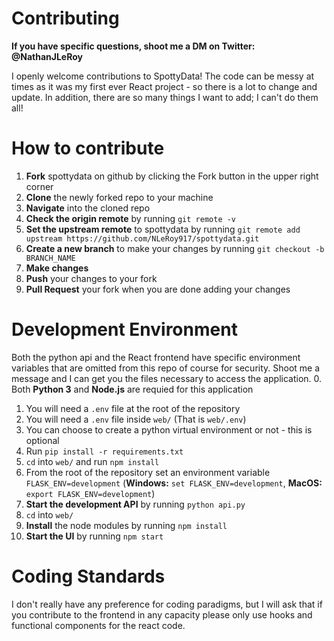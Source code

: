 # Contributing
**If you have specific questions, shoot me a DM on Twitter: @NathanJLeRoy**

I openly welcome contributions to SpottyData! The code can be messy at times as it was my first ever React project - so there is a lot to change and update. In addition, there are so many things I want to add; I can't do them all!

# How to contribute
1. **Fork** spottydata on github by clicking the Fork button in the upper right corner
2. **Clone** the newly forked repo to your machine
3. **Navigate** into the cloned repo
4. **Check the origin remote** by running `git remote -v`
5. **Set the upstream remote** to spottydata by running `git remote add upstream https://github.com/NLeRoy917/spottydata.git`
6. **Create a new branch** to make your changes by running `git checkout -b BRANCH_NAME`
7. **Make changes**
8. **Push** your changes to your fork
9. **Pull Request** your fork when you are done adding your changes

# Development Environment
Both the python api and the React frontend have specific environment variables that are omitted from this repo of course for security. Shoot me a message and I can get you the files necessary to access the application.
0. Both **Python 3** and **Node.js** are requied for this application
1. You will need a `.env` file at the root of the repository
2. You will need a `.env` file inside `web/` (That is `web/.env`)
3. You can choose to create a python virtual environment or not - this is optional
4. Run `pip install -r requirements.txt`
5. `cd` into `web/` and run `npm install`
6. From the root of the repository set an environment variable `FLASK_ENV=development` (**Windows:** `set FLASK_ENV=development`, **MacOS:** `export FLASK_ENV=development`)
7. **Start the development API** by running `python api.py`
8. `cd` into `web/`
9. **Install** the node modules by running `npm install`
10. **Start the UI** by running `npm start`

# Coding Standards
I don't really have any preference for coding paradigms, but I will ask that if you contribute to the frontend in any capacity please only use hooks and functional components for the react code.
